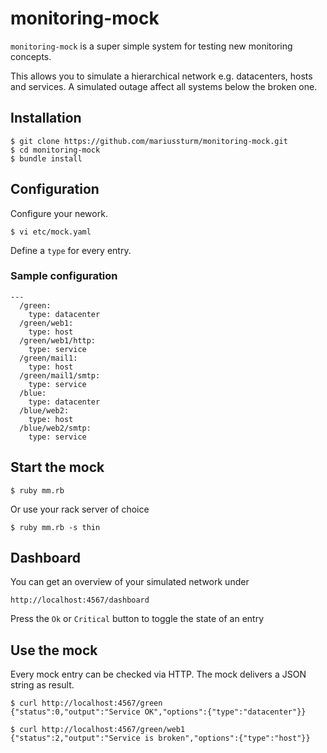 # monitoring-mock

`monitoring-mock` is a super simple system for testing new monitoring concepts.

This allows you to simulate a hierarchical network e.g. datacenters, hosts and services.
A simulated outage affect all systems below the broken one.

## Installation

    $ git clone https://github.com/mariussturm/monitoring-mock.git
    $ cd monitoring-mock
    $ bundle install

## Configuration
Configure your nework.

    $ vi etc/mock.yaml

Define a `type` for every entry.

### Sample configuration

    ---
      /green:
        type: datacenter
      /green/web1:
        type: host
      /green/web1/http:
        type: service
      /green/mail1:
        type: host
      /green/mail1/smtp:
        type: service
      /blue:
        type: datacenter
      /blue/web2:
        type: host
      /blue/web2/smtp:
        type: service

## Start the mock

    $ ruby mm.rb

Or use your rack server of choice

    $ ruby mm.rb -s thin

## Dashboard
You can get an overview of your simulated network under

    http://localhost:4567/dashboard

Press the `Ok` or `Critical` button to toggle the state of an entry

## Use the mock
Every mock entry can be checked via HTTP. The mock delivers a JSON string
as result.

    $ curl http://localhost:4567/green
    {"status":0,"output":"Service OK","options":{"type":"datacenter"}}

    $ curl http://localhost:4567/green/web1
    {"status":2,"output":"Service is broken","options":{"type":"host"}}

